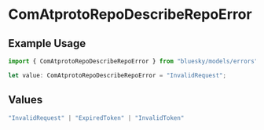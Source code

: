 # ComAtprotoRepoDescribeRepoError

## Example Usage

```typescript
import { ComAtprotoRepoDescribeRepoError } from "bluesky/models/errors";

let value: ComAtprotoRepoDescribeRepoError = "InvalidRequest";
```

## Values

```typescript
"InvalidRequest" | "ExpiredToken" | "InvalidToken"
```